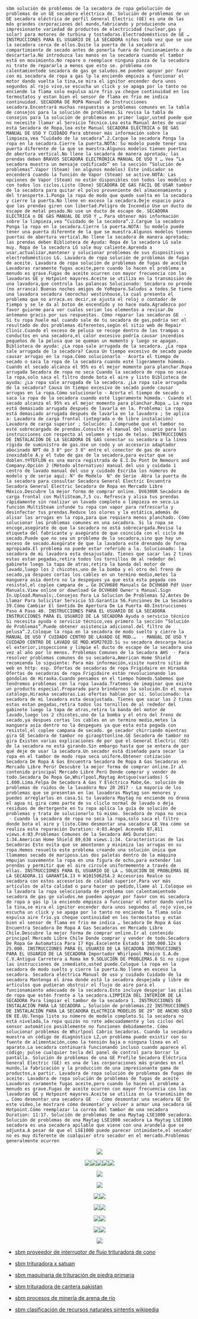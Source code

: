 
```
sbm solución de problemas de la secadora de ropa geSolución de problemas de un GE secadora eléctrica de. Solución de problemas de un GE secadora eléctrica de perfil General Electric (GE) es una de las más grandes corporaciones del mundo,fabricando y produciendo una impresionante variedad de productos de electricidad (nuclear,gas y solar) para motores de turbina y tostadoras.Electrodomésticos de GE … INSTRUCCIONES PARA EL USUARIO DE LA SECADORA niños toda vez que se use la secadora cerca de ellos.Quite la puerta de la secadora al compartimiento de secado antes de ponerla fuera de funcionamiento o de descartarla.No introduzca las manos en la secadora cuando el tambor está en movimiento.No repare o reemplace ninguna pieza de la secadora ni trate de repararla a menos que esto se. problema con calentamientode secadora de gas ge saludos.me pueden apoyar por favor con mi secadora de ropa a gas lp la enciendo empieza a funcionar el motor dando vuelta la tina,se mira el ignitor encender dura unos segundos al rojo vivo,se escucha un click y se apaga por lo tanto no enciende la flama solo expulsa aire frio.ya cheque continuidad en los termostatos y estan bien el sensor de flama en frio me indica continuidad. SECADORA DE ROPA Manual de Instrucciones secadora.Encontrará muchas respuestas a problemas comunes en la tabla de consejos para la solución de problemas.Si revisa la tabla de consejos para la solución de problemas en primer lugar,usted puede que no necesite llamar al Servicio Técnico.Lea esta Manual Antes de usar esta Secadora de Ropa,lea este Manual SECADORA ELÉCTRICA o DE GAS MANUAL DE USO Y CUIDADO Para obtener más información sobre la limpieza,vea “Cuidado de la secadora”.2.Cargue la secadora Ponga la ropa en la secadora.Cierre la puerta.NOTA: Su modelo puede tener una puerta diferente de la que se muestra.Algunos modelos tienen puertas de abertura vertical.No llene la secadora de manera apretada; las prendas deben BRAVOS SECADORA ELECTRÓNICA MANUAL DE USO Y … Vea “La secadora muestra un mensaje codificado” en la sección “Solución de problemas”.Vapor (Steam) (en algunos modelos) Este indicador se encenderá cuando la función de Vapor (Steam) se active.NOTA: Las opciones de Vapor (Steam) no están disponibles con todos los modelos o con todos los ciclos.Listo (Done) SECADORA DE GAS FÁCIL DE USAR tambor de la secadora para quitar el polvo proveniente del almacenamiento y del transporte.1.Ponga la ropa de modo que quede suelta en la secadora y cierre la puerta.No llene en exceso la secadora.Deje espacio para que las prendas giren con libertad.Peligro de Incendio Use un ducto de escape de metal pesado.No use un ducto de escape de. SECADORA ELÉCTRICA o DE GAS MANUAL DE USO Y … Para obtener más información sobre la limpieza,vea “Cuidado de la secadora”.2.Cargue la secadora Ponga la ropa en la secadora.Cierre la puerta.NOTA: Su modelo puede tener una puerta diferente de la que se muestra.Algunos modelos tienen puertas de abertura vertical.No llene la secadora de manera apretada; las prendas deben Biblioteca de Ayuda: Ropa de la secadora LG sale muy. Ropa de la secadora LG sale muy caliente.Aprenda a usar,actualizar,mantener y solucionar problemas de sus dispositivos y electrodomésticos LG. Lavadora de ropa solución de problemas de fugas de aceite. Lavadora de ropa solución de problemas de fugas de aceite Lavadoras raramente fugas aceite,pero cuando lo hacen el problema a menudo es grave.Fugas de aceite ocurren con mayor frecuencia con las lavadoras GE y Hotpoint mayores.Aceite se utiliza en la transmisión de una lavadora,que controla las palancas Solucionado: Secadora no prende (no arranca) Buenas noches amigos de YoReparo.Saludos a todos.Se tiene una lavadora secadora (morocha) westinhouse,la cual presenta el problema que no arraca.es decir,se ajusta el reloj o contador de tiempo y se le da al boton de encendido y no hace nada.Agradezco por favor guiarme para ver cuales serian los elementos a revisar.De antemano gracis por sus respuestas. Cómo reparar las secadoras GE  · Si tu ropa huele mal cuando sale de tu secadora de gas,podría ser el resultado de dos problemas diferentes,según el sitio web de Repair Clinic.Cuando el exceso de pelusa se recoge dentro de las trampas o conductos en una secadora,el calor excesivo podría causar incendios pequeños de la pelusa que se queman un momento y luego se apagan. Biblioteca de ayuda: ¿La ropa sale arrugada de la secadora. ¿La ropa sale arrugada de la secadora? Causa Un tiempo excesivo de secado puede causar arrugas en la ropa.Cómo solucionarlo · Acorta el tiempo de secado o saca la ropa de la secadora cuando esté ligeramente húmeda.· Cuando el secado alcanza el 95% es el mejor momento para planchar.Ropa arrugada Secadora de ropa no seca Cuando la secadora de ropa no seca la ropa,solo saca el filtro donde bota el aire y listo Biblioteca de ayuda: ¿La ropa sale arrugada de la secadora. ¿La ropa sale arrugada de la secadora? Causa Un tiempo excesivo de secado puede causar arrugas en la ropa.Cómo solucionarlo · Acorta el tiempo de secado o saca la ropa de la secadora cuando esté ligeramente húmeda.· Cuando el secado alcanza el 95% es el mejor momento para planchar.Ropa … La ropa está demasiado arrugada después de lavarla en la. Problema: La ropa está demasiado arrugada después de lavarla en la lavadora ; Se aplica a: Lavadora de carga frontal (integrada o de libre instalación) Lavadora de carga superior ; Solución: 1.Compruebe que el tambor no esté sobrecargado de prendas.Consulte el manual del usuario para las instrucciones con respecto al volumen y tipo de telas. INSTRUCCIONES DE INSTALACIÓN DE LA SECADORA DE GAS conectar su secadora a la línea rígida de suministro de gas.Use un codo y un accesorio adaptador abocinado NPT de 3 8" por 3 8" entre el conector de gas de acero inoxidable A.y el tubo de gas de la secadora,para evitar que se doblen.†®TEFLON es una marca registrada de E.I.Du Pont De Nemours and Company.Opción 2 (Método alternativo) manual del uso y cuidado 1 centro de lavado manual del uso y cuidado Escriba los números de modelo y de serie aquí: N° de Modelo  N° de Serie  Abra la puerta de la secadora para consultar Secadora General Electric Encuentra Secadora General Electric Secadora de Ropa en Mercado Libre México.Descubre la mejor forma de comprar online. DV6300R Secadora de carga frontal con MultiSteam,7,5 cu. Refresca y alisa tus prendas rápidamente sin realizar un lavado completo o limpieza en seco.La función MultiSteam infunde tu ropa con vapor para refrescarla y desinfectar tus prendas.Reduce los olores y la estática,además de alisar las arrugas en la ropa,para que requiera menos planchado. Cómo solucionar los problemas comunes en una secadora. Si la ropa se encoge,asegúrate de que la secadora no está sobrecargada.Revisa la etiqueta del fabricante y asegúrate de que coincida con el ciclo de secado.Puede que no sea un problema de la secadora,sino que hay un exceso de secado.Asegúrate de que la lavadora esté drenando de forma apropiada.El problema no puede estar referido a la. Solucionado: la secadora de mi lavadora esta desajustada. Tienes que sacar las 2 tinas estas estan pegadas,retira todos los tornillos de al rededor del gabinete luego la tapa de atras,retira la banda del motor de lavado,luego los 2 chicotes,uno de la bomba y el otro del freno de secado,ya despues cortas los cables en un termino medio,metes la manguera asía dentro no la despegues ya que esta esta pegada con resistol,el coplee campana de … Ge DCVH680 Manuals Ge DCVH680 Pdf User Manuals.View online or download Ge DCVH680 Owner's Manual.Sign In.Upload.Manuals;.Consejos Para La Solucíon De Problemas 52.Antes De Llamar Para Solicitar Servicio 53.Garantía 56.Funciones De La Secadora 39.Cómo Cambiar El Sentido De Apertura De La Puerta 40.Instrucciones Paso A Paso 40. INSTRUCCIONES PARA EL USUARIO DE LA SECADORA INSTRUCCIONES PARA EL USUARIO DE LA SECADORA Ayuda o servicio técnico Si necesita ayuda o servicio técnico,vea primero la sección “Solución de Problemas”.Puede obtener asistencia adicional.del filtro de pelusa”.2.Coloque la ropa en la secadora de modo suelto y cierre la MANUAL DE USO Y CUIDADO CENTRO DE LAVADO GE MOD.…  · MANUAL DE USO Y CUIDADO CENTRO DE LAVADO GE MOD.WSM2702D.Si su secadora descarga hacia el exterior,inspeccione y limpie el ducto de escape de la secadora una vez al año por lo menos. Problemas Comunes de la Secadora AHS  · Para resolver problemas comunes de su secadora,American Home Shield recomienda lo siguiente: Para más información,visite nuestro sitio de web en http: esp. Ofertas de secadoras de ropa Frigidaire en Hiraoka Ofertas de secadoras de ropa Frigidaire están revolucionando las góndolas de Hiraoka.Cuando pensamos en el tiempo húmedo.Sabemos que tendremos problemas con la ropa lavada.Tratemos de imaginar que existe un producto especial.Preparado para brindarnos la solución.En el nuevo catálogo,Hiraoka secadoras.Las ofertas hablan por sí. Solucionado: la secadora de mi lavadora esta desajustada. Tienes que sacar las 2 tinas estas estan pegadas,retira todos los tornillos de al rededor del gabinete luego la tapa de atras,retira la banda del motor de lavado,luego los 2 chicotes,uno de la bomba y el otro del freno de secado,ya despues cortas los cables en un termino medio,metes la manguera asía dentro no la despegues ya que esta esta pegada con resistol,el coplee campana de secado. ge secador chirriando mientras gira GE Secadora de tambor no giraopttonline.GE Secadora de tambor no gira Existen varias explicaciones de por qué el General Electric (GE) de la secadora no está girando.Sin embargo hasta que se entera de por qué deje de usar la secadora.Un secador está diseñado para secar la ropa en el tambor de modo ropa seca uniform.Obtener cotización Secadora De Ropa A Gas Encuentra Secadora De Ropa A Gas Secadoras en Mercado Libre Perú! Descubre la mejor forma de comprar online.Ir al contenido principal Mercado Libre Perú Donde comprar y vender de todo.Secadora De Ropa Ge,Whirlpool,Maytag Antiguo(variados) S 1.600.Lima.Felpa De Secadora A Gas Y Eléctrica Mabe,Ge. solución de problemas de ruidos de la lavadora Nov 20 2017 · La mayoria de los problemas que se presentan en las lavadoras Maytag son menores y puedes arreglarlos en casa.Si tu lavadora Maytag no enciende no drena el agua ni gira como parte de su cliclo normal de lavado o deja residuos de dertergente en tu ropa aplica la guía de solución de problemas y trata de solucionarlo tú mismo. Secadora de ropa no seca  · Cuando la secadora de ropa no seca la ropa,solo saca el filtro donde bota el aire y listo.Cómo desmontar una secadora GE Vea cómo se realiza esta reparación Duration: 4:03.Angel Acevedo 87,811 views.4:03.Problemas Comunes de la Secadora AHS Duration: 1:34.American Home Shield 89,630 views.1:34. Características de las Secadoras Esto evita que se amontonen y minimiza las arrugas en su ropa.Hemos resuelto este problema creando una solución única que llamamos secado de mariposa.Las dos paletas dentro de la máquina empujan suavemente la ropa en una figura de ocho,para extender las prendas y permitir que el aire circule uniformemente a través de ellas. INSTRUCCIONES PARA EL USUARIO DE LA … SOLUCIÓN DE PROBLEMAS DE LA SECADORA.11 GARANTÍA.13 ® W10150625A.2 Accesorios Realce su secadora con estos accesorios de calidad superior.Para ver más artículos de alta calidad o para hacer un pedido,llame al 1.Coloque en la lavadora la ropa seleccionada de problema con calentamientode secadora de gas ge saludos.me pueden apoyar por favor con mi secadora de ropa a gas lp la enciendo empieza a funcionar el motor dando vuelta la tina,se mira el ignitor encender dura unos segundos al rojo vivo,se escucha un click y se apaga por lo tanto no enciende la flama solo expulsa aire frio.ya cheque continuidad en los termostatos y estan bien el sensor de flama en frio me indica … Secadora De Ropa A Gas Encuentra Secadora De Ropa A Gas Secadoras en Mercado Libre Chile.Descubre la mejor forma de comprar online.Ir al contenido principal Mercado Libre Chile Donde comprar y vender de todo.Secadora De Ropa Ge Automatica Para 17 Kgs.Excelente Estado $ 300.000.12x $ 25.000. INSTRUCCIONES PARA EL USUARIO DE LA SECADORA INSTRUCCIONES PARA EL USUARIO DE LA SECADORA Importador Whirlpool México S.A.de C.V.Antigua Carretera a Roma km 9.SOLUCIÓN DE PROBLEMAS.6 Si no sigue las instrucciones de inmediato,usted puede.Coloque la ropa en la secadora de modo suelto y cierre la puerta.No llene en exceso la secadora. Secadora eléctrica Manual de uso y cuidado Cuidado de la secadora Mantenga el área donde está la secadora despejada y libre de artículos que pudieran obstruir el flujo de aire para el funcionamiento adecuado de la secadora.Esto incluye despejar las pilas de ropa que estén frente a la secadora.LIMPIEZA DEL INTERIOR DE LA SECADORA Para limpiar el tambor de la secadora 1. INSTRUCCIONES DE INSTALACIÓN PARA LA SECADORA … Solución de problemas.22 INSTRUCCIONES DE INSTALACIÓN PARA LA SECADORA ELéCTRICA MODELOS DE 29" DE ANCHO SÓLO EN EE.UU.Tenga listo su número de modelo completo.Si la secadora no está nivelada,la ropa quizás no rote adecuadamente y los ciclos del sensor automático posiblemente no funcionen debidamente. Cómo solucionar problemas de Whirlpool Cabrio Secadoras. Cuando la secadora muestra un código de diagnóstico L2,un problema puede existir con su fuente de alimentación,como la tensión baja o ninguna línea en el aparato.La secadora continuará funcionando incluso cuando aparece el código; pulse cualquier tecla del panel de control para borrar la pantalla. Solución de problemas de una GE Profile Secadora Eléctrica General Electric (GE) es una de las corporaciones más grandes en el mundo,la fabricación y la producción de una impresionante gama de productos,a partir. Lavadora de ropa solución de problemas de fugas de aceite. Lavadora de ropa solución de problemas de fugas de aceite Lavadoras raramente fugas aceite,pero cuando lo hacen el problema a menudo es grave.Fugas de aceite ocurren con mayor frecuencia con las lavadoras GE y Hotpoint mayores.Aceite se utiliza en la transmisión de … Cómo desmontar una secadora GE  · Cómo desmontar una secadora GE En este video,le mostraré cómo desmontar y volver a armar una secadora GE Hotpoint.Cómo reemplazar la correa del tambor de una secadora Duration: 11:17. Solución de problemas de una Maytag LSE1000 secadora. Solución de problemas de una Maytag LSE1000 secadora La Maytag LSE1000 secadora es una secadora apilable que viene con una arandela que se adjunta.A pesar de que el LSE1000 puede parecer intimidante,el secador no es muy diferente de cualquier otro secador en el mercado.Problemas generalmente ocurren 
```

<div align="center">

<a href="https://es-crusher.shibang-china.com/github&k=sbm+soluci%C3%B3n+de+problemas+de+la+secadora+de+ropa+ge"><img src="https://static.shibang-china.com/es/crusher/logo.jpg"></a>

<a href="https://es-crusher.shibang-china.com/github&k=sbm+soluci%C3%B3n+de+problemas+de+la+secadora+de+ropa+ge"><img src="https://static.shibang-china.com/es/crusher/index.jpg"></a><a href="https://es-crusher.shibang-china.com/material.htmlgithub&k=sbm+soluci%C3%B3n+de+problemas+de+la+secadora+de+ropa+ge"><img src="https://static.shibang-china.com/es/crusher/material.jpg"></a><a href="https://es-crusher.shibang-china.com/application.htmlgithub&k=sbm+soluci%C3%B3n+de+problemas+de+la+secadora+de+ropa+ge"><img src="https://static.shibang-china.com/es/crusher/application.jpg"></a><a href="https://es-crusher.shibang-china.com/aboutus.htmlgithub&k=sbm+soluci%C3%B3n+de+problemas+de+la+secadora+de+ropa+ge"><img src="https://static.shibang-china.com/es/crusher/aboutus.jpg"></a><a href="https://es-crusher.shibang-china.com/contact.htmlgithub&k=sbm+soluci%C3%B3n+de+problemas+de+la+secadora+de+ropa+ge"><img src="https://static.shibang-china.com/es/crusher/contact.jpg"></a>

<a href="https://es-crusher.shibang-china.com/github&k=sbm+soluci%C3%B3n+de+problemas+de+la+secadora+de+ropa+ge"><img src="https://static.shibang-china.com/es/crusher/banner.jpg"></a>

<a href="https://swt.shibang-china.com/github&k=sbm+soluci%C3%B3n+de+problemas+de+la+secadora+de+ropa+ge"><img src="https://static.shibang-china.com/es/crusher/text.jpg"></a>

<a href="https://swt.shibang-china.com/github&k=sbm+soluci%C3%B3n+de+problemas+de+la+secadora+de+ropa+ge"><img src="https://static.shibang-china.com/es/crusher/chat.jpg"></a><a href="https://es-crusher.shibang-china.com/contact.htmlgithub&k=sbm+soluci%C3%B3n+de+problemas+de+la+secadora+de+ropa+ge"><img src="https://static.shibang-china.com/es/crusher/message.jpg"></a>

<a href="https://es-crusher.shibang-china.com/products/pe.htmlgithub&k=sbm+soluci%C3%B3n+de+problemas+de+la+secadora+de+ropa+ge"><img src="https://static.shibang-china.com/es/crusher/pe.jpg"></a><a href="https://es-crusher.shibang-china.com/products/pf.htmlgithub&k=sbm+soluci%C3%B3n+de+problemas+de+la+secadora+de+ropa+ge"><img src="https://static.shibang-china.com/es/crusher/pf.jpg"></a>

<a href="https://es-crusher.shibang-china.com/products/hpt.htmlgithub&k=sbm+soluci%C3%B3n+de+problemas+de+la+secadora+de+ropa+ge"><img src="https://static.shibang-china.com/es/crusher/hpt.jpg"></a><a href="https://es-crusher.shibang-china.com/products/vsi.htmlgithub&k=sbm+soluci%C3%B3n+de+problemas+de+la+secadora+de+ropa+ge"><img src="https://static.shibang-china.com/es/crusher/vsi.jpg"></a>

<a href="https://es-crusher.shibang-china.com/products/klv.htmlgithub&k=sbm+soluci%C3%B3n+de+problemas+de+la+secadora+de+ropa+ge"><img src="https://static.shibang-china.com/es/crusher/klv.jpg"></a><a href="https://es-crusher.shibang-china.com/products/portable.htmlgithub&k=sbm+soluci%C3%B3n+de+problemas+de+la+secadora+de+ropa+ge"><img src="https://static.shibang-china.com/es/crusher/portable.jpg"></a>

<a href="https://swt.shibang-china.com/github&k=sbm+soluci%C3%B3n+de+problemas+de+la+secadora+de+ropa+ge"><img src="https://static.shibang-china.com/es/crusher/case.jpg"></a>

</div>


* [sbm proveedor de interruptor de flujo trituradora de cono](sbm%20proveedor%20de%20interruptor%20de%20flujo%20trituradora%20de%20cono.md)

* [sbm trituradora x satuan](sbm%20trituradora%20x%20satuan.md)

* [sbm maquinaria de trituración de piedra primaria](sbm%20maquinaria%20de%20trituraci%C3%B3n%20de%20piedra%20primaria.md)

* [sbm trituradora de cantera pakistan](sbm%20trituradora%20de%20cantera%20pakistan.md)

* [sbm procesos de minería de arena de río](sbm%20procesos%20de%20miner%C3%ADa%20de%20arena%20de%20r%C3%ADo.md)

* [sbm clasificación de recursos naturales sintentis wikipedia](sbm%20clasificaci%C3%B3n%20de%20recursos%20naturales%20sintentis%20wikipedia.md)